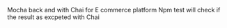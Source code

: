 Mocha back and with Chai for E commerce platform
Npm test will check if the result as excpeted with Chai 
